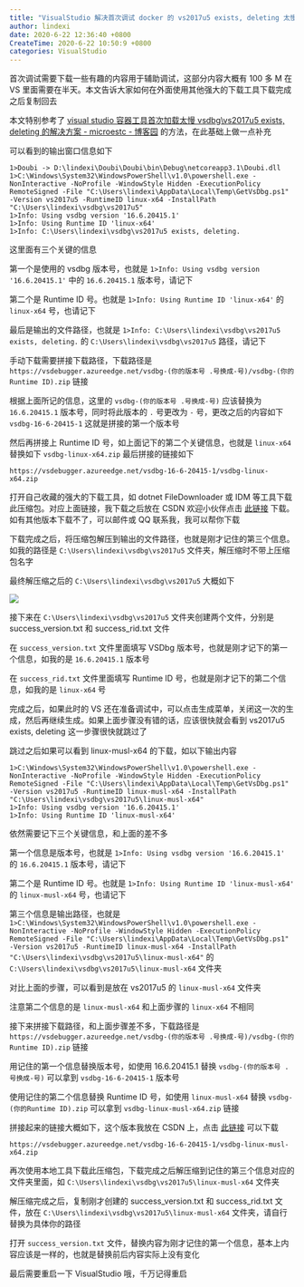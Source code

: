 ```yaml
---
title: "VisualStudio 解决首次调试 docker 的 vs2017u5 exists, deleting 太慢问题"
author: lindexi
date: 2020-6-22 12:36:40 +0800
CreateTime: 2020-6-22 10:50:9 +0800
categories: VisualStudio
---
```


首次调试需要下载一些有趣的内容用于辅助调试，这部分内容大概有 100 多 M 在 VS 里面需要在半天。本文告诉大家如何在外面使用其他强大的下载工具下载完成之后复制回去

<!--more-->


<!-- 发布 -->

本文特别参考了 [visual studio 容器工具首次加载太慢 vsdbg\vs2017u5 exists, deleting 的解决方案 - microestc - 博客园](https://www.cnblogs.com/microestc/p/10784877.html ) 的方法，在此基础上做一点补充

可以看到的输出窗口信息如下

```
1>Doubi -> D:\lindexi\Doubi\Doubi\bin\Debug\netcoreapp3.1\Doubi.dll
1>C:\Windows\System32\WindowsPowerShell\v1.0\powershell.exe -NonInteractive -NoProfile -WindowStyle Hidden -ExecutionPolicy RemoteSigned -File "C:\Users\lindexi\AppData\Local\Temp\GetVsDbg.ps1" -Version vs2017u5 -RuntimeID linux-x64 -InstallPath "C:\Users\lindexi\vsdbg\vs2017u5"
1>Info: Using vsdbg version '16.6.20415.1'
1>Info: Using Runtime ID 'linux-x64'
1>Info: C:\Users\lindexi\vsdbg\vs2017u5 exists, deleting.
```

这里面有三个关键的信息

第一个是使用的 vsdbg 版本号，也就是 `1>Info: Using vsdbg version '16.6.20415.1'` 中的 `16.6.20415.1` 版本号，请记下

第二个是 Runtime ID 号。也就是 `1>Info: Using Runtime ID 'linux-x64'` 的 `linux-x64` 号，也请记下

最后是输出的文件路径，也就是 `1>Info: C:\Users\lindexi\vsdbg\vs2017u5 exists, deleting.` 的 `C:\Users\lindexi\vsdbg\vs2017u5` 路径，请记下

手动下载需要拼接下载路径，下载路径是 `https://vsdebugger.azureedge.net/vsdbg-(你的版本号 .号换成-号)/vsdbg-(你的Runtime ID).zip` 链接

根据上面所记的信息，这里的 `vsdbg-(你的版本号 .号换成-号)` 应该替换为 `16.6.20415.1` 版本号，同时将此版本的 `.` 号更改为 `-` 号，更改之后的内容如下 `vsdbg-16-6-20415-1` 这就是拼接的第一个版本号

然后再拼接上 Runtime ID 号，如上面记下的第二个关键信息，也就是 `linux-x64` 替换如下 `vsdbg-linux-x64.zip` 最后拼接的链接如下

```
https://vsdebugger.azureedge.net/vsdbg-16-6-20415-1/vsdbg-linux-x64.zip
```

打开自己收藏的强大的下载工具，如 dotnet FileDownloader 或 IDM 等工具下载此压缩包。对应上面链接，我下载之后放在 CSDN 欢迎小伙伴点击 [此链接](https://download.csdn.net/download/lindexi_gd/12542418) 下载。如有其他版本下载不了，可以邮件或 QQ 联系我，我可以帮你下载

下载完成之后，将压缩包解压到输出的文件路径，也就是刚才记住的第三个信息。如我的路径是 `C:\Users\lindexi\vsdbg\vs2017u5` 文件夹，解压缩时不带上压缩包名字

最终解压缩之后的 `C:\Users\lindexi\vsdbg\vs2017u5`  大概如下

<!-- ![](image/VisualStudio 解决首次调试 docker 的 vs2017u5 exists, deleting 太慢问题/VisualStudio 解决首次调试 docker 的 vs2017u5 exists, deleting 太慢问题0.png) -->

![](http://image.acmx.xyz/lindexi%2F2020622110174143.jpg)


接下来在 `C:\Users\lindexi\vsdbg\vs2017u5` 文件夹创建两个文件，分别是 success_version.txt 和 success_rid.txt 文件

在 `success_version.txt` 文件里面填写 VSDbg 版本号，也就是刚才记下的第一个信息，如我的是 `16.6.20415.1` 版本号

在 `success_rid.txt` 文件里面填写 Runtime ID 号，也就是刚才记下的第二个信息，如我的是 `linux-x64` 号

完成之后，如果此时的 VS 还在准备调试中，可以点击生成菜单，关闭这一次的生成，然后再继续生成。如果上面步骤没有错的话，应该很快就会看到 vs2017u5 exists, deleting 这一步骤很快就跳过了

跳过之后如果可以看到 linux-musl-x64 的下载，如以下输出内容

```
1>C:\Windows\System32\WindowsPowerShell\v1.0\powershell.exe -NonInteractive -NoProfile -WindowStyle Hidden -ExecutionPolicy RemoteSigned -File "C:\Users\lindexi\AppData\Local\Temp\GetVsDbg.ps1" -Version vs2017u5 -RuntimeID linux-musl-x64 -InstallPath "C:\Users\lindexi\vsdbg\vs2017u5\linux-musl-x64"
1>Info: Using vsdbg version '16.6.20415.1'
1>Info: Using Runtime ID 'linux-musl-x64'
```

依然需要记下三个关键信息，和上面的差不多



第一个信息是版本号，也就是 `1>Info: Using vsdbg version '16.6.20415.1'` 的 `16.6.20415.1` 版本号，请记下

第二个是 Runtime ID 号。也就是 `1>Info: Using Runtime ID 'linux-musl-x64'` 的 `linux-musl-x64` 号，也请记下

第三个信息是输出路径，也就是 `1>C:\Windows\System32\WindowsPowerShell\v1.0\powershell.exe -NonInteractive -NoProfile -WindowStyle Hidden -ExecutionPolicy RemoteSigned -File "C:\Users\lindexi\AppData\Local\Temp\GetVsDbg.ps1" -Version vs2017u5 -RuntimeID linux-musl-x64 -InstallPath "C:\Users\lindexi\vsdbg\vs2017u5\linux-musl-x64"` 的 `C:\Users\lindexi\vsdbg\vs2017u5\linux-musl-x64` 文件夹

对比上面的步骤，可以看到是放在 vs2017u5 的 `linux-musl-x64` 文件夹

注意第二个信息的是 `linux-musl-x64` 和上面步骤的 `linux-x64` 不相同

接下来拼接下载路径，和上面步骤差不多，下载路径是 `https://vsdebugger.azureedge.net/vsdbg-(你的版本号 .号换成-号)/vsdbg-(你的Runtime ID).zip` 链接

用记住的第一个信息替换版本号，如使用 16.6.20415.1 替换 `vsdbg-(你的版本号 .号换成-号)` 可以拿到 `vsdbg-16-6-20415-1` 版本号

使用记住的第二个信息替换 Runtime ID 号，如使用 `linux-musl-x64` 替换 `vsdbg-(你的Runtime ID).zip` 可以拿到 `vsdbg-linux-musl-x64.zip` 链接

拼接起来的链接大概如下，这个版本我放在 CSDN 上，点击 [此链接](https://download.csdn.net/download/lindexi_gd/12542461) 可以下载

```
https://vsdebugger.azureedge.net/vsdbg-16-6-20415-1/vsdbg-linux-musl-x64.zip
```

再次使用本地工具下载此压缩包，下载完成之后解压缩到记住的第三个信息对应的文件夹里面，如 `C:\Users\lindexi\vsdbg\vs2017u5\linux-musl-x64` 文件夹

解压缩完成之后，复制刚才创建的 success_version.txt 和 success_rid.txt 文件，放在 `C:\Users\lindexi\vsdbg\vs2017u5\linux-musl-x64` 文件夹，请自行替换为具体你的路径

打开 `success_version.txt` 文件，替换内容为刚才记住的第一个信息，基本上内容应该是一样的，也就是替换前后内容实际上没有变化

最后需要重启一下 VisualStudio 哦，千万记得重启

